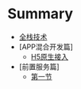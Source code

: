 # Summary

* [全栈技术](README.md)
* \[APP混合开发篇\]
  * [H5原生接入](chapter1/content1.md)
* \[前置服务篇\]
  * [第一节](chapter2/content1.md)

